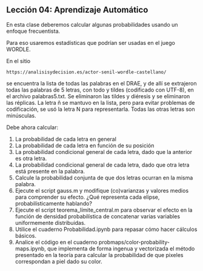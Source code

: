 ## Lección 04: Aprendizaje Automático

En esta clase deberemos calcular algunas probabilidades usando un
enfoque frecuentista.

Para eso usaremos estadísticas que podrían ser usadas en el juego
WORDLE.

En el sitio

    https://analisisydecision.es/actor-senil-wordle-castellano/

se encuentra la lista de todas las palabras en el DRAE, y de allí se
extrajeron todas las palabras de 5 letras, con todo y tildes
(codificado con UTF-8), en el archivo palabras5.txt.  Se eliminaron
las tildes y diéresis y se eliminaron las réplicas.  La letra ñ se
mantuvo en la lista, pero para evitar problemas de codificación, se
usó la letra N para representarla.  Todas las otras letras son
minúsculas.

Debe ahora calcular:

1. La probabilidad de cada letra en general
2. La probabilidad de cada letra en función de su posición
3. La probabilidad condicional general de cada letra, dado que la anterior es
   otra letra.
4. La probabilidad condicional general de cada letra, dado que otra letra está
   presente en la palabra.
5. Calcule la probabilidad conjunta de que dos letras ocurran en la misma
   palabra.
6. Ejecute el script gauss.m y modifique (co)varianzas y valores
   medios para comprender su efecto.  ¿Qué representa cada elipse,
   probabilísticamente hablando?
7. Ejecute el script teorema_límite_central.m para observar el efecto en la
   función de densidad probabilística de concatenar varias variables
   uniformemente distribuidas.
8. Utilice el cuaderno Probabilidad.ipynb para repasar cómo hacer cálculos
   básicos.
9. Analice el código en el cuaderno probmaps/color-probability-maps.ipynb,
   que implementa de forma ingenua y vectorizada el método presentado en la
   teoría para calcular la probabilidad de que pixeles correspondan a piel
   dado su color.
